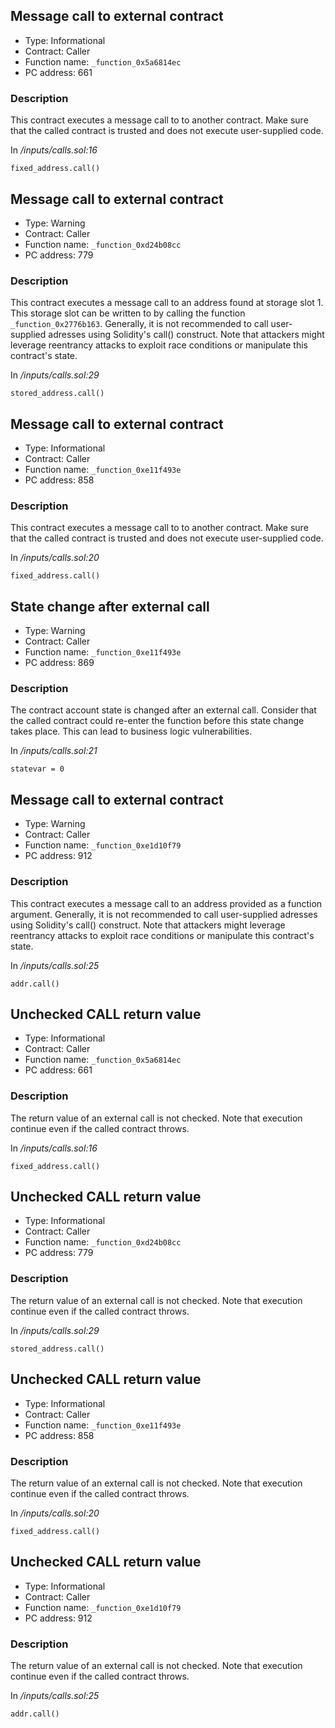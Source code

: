 

## Message call to external contract

- Type: Informational
- Contract: Caller
- Function name: `_function_0x5a6814ec`
- PC address: 661



### Description

This contract executes a message call to to another contract. Make sure that the called contract is trusted and does not execute user-supplied code.

In *<TESTDATA>/inputs/calls.sol:16*

```
fixed_address.call()
```


## Message call to external contract

- Type: Warning
- Contract: Caller
- Function name: `_function_0xd24b08cc`
- PC address: 779



### Description
This contract executes a message call to an address found at storage slot 1. This storage slot can be written to by calling the function `_function_0x2776b163`. Generally, it is not recommended to call user-supplied adresses using Solidity's call() construct. Note that attackers might leverage reentrancy attacks to exploit race conditions or manipulate this contract's state.

In *<TESTDATA>/inputs/calls.sol:29*

```
stored_address.call()
```


## Message call to external contract

- Type: Informational
- Contract: Caller
- Function name: `_function_0xe11f493e`
- PC address: 858



### Description

This contract executes a message call to to another contract. Make sure that the called contract is trusted and does not execute user-supplied code.

In *<TESTDATA>/inputs/calls.sol:20*

```
fixed_address.call()
```


## State change after external call

- Type: Warning
- Contract: Caller
- Function name: `_function_0xe11f493e`
- PC address: 869



### Description

The contract account state is changed after an external call. Consider that the called contract could re-enter the function before this state change takes place. This can lead to business logic vulnerabilities.

In *<TESTDATA>/inputs/calls.sol:21*

```
statevar = 0
```


## Message call to external contract

- Type: Warning
- Contract: Caller
- Function name: `_function_0xe1d10f79`
- PC address: 912



### Description

This contract executes a message call to an address provided as a function argument. Generally, it is not recommended to call user-supplied adresses using Solidity's call() construct. Note that attackers might leverage reentrancy attacks to exploit race conditions or manipulate this contract's state.

In *<TESTDATA>/inputs/calls.sol:25*

```
addr.call()
```


## Unchecked CALL return value

- Type: Informational
- Contract: Caller
- Function name: `_function_0x5a6814ec`
- PC address: 661



### Description

The return value of an external call is not checked. Note that execution continue even if the called contract throws.

In *<TESTDATA>/inputs/calls.sol:16*

```
fixed_address.call()
```


## Unchecked CALL return value

- Type: Informational
- Contract: Caller
- Function name: `_function_0xd24b08cc`
- PC address: 779



### Description

The return value of an external call is not checked. Note that execution continue even if the called contract throws.

In *<TESTDATA>/inputs/calls.sol:29*

```
stored_address.call()
```


## Unchecked CALL return value

- Type: Informational
- Contract: Caller
- Function name: `_function_0xe11f493e`
- PC address: 858



### Description

The return value of an external call is not checked. Note that execution continue even if the called contract throws.

In *<TESTDATA>/inputs/calls.sol:20*

```
fixed_address.call()
```


## Unchecked CALL return value

- Type: Informational
- Contract: Caller
- Function name: `_function_0xe1d10f79`
- PC address: 912



### Description

The return value of an external call is not checked. Note that execution continue even if the called contract throws.

In *<TESTDATA>/inputs/calls.sol:25*

```
addr.call()
```
